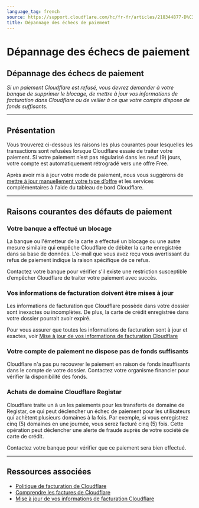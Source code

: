 ```yaml
---
language_tag: french
source: https://support.cloudflare.com/hc/fr-fr/articles/218344877-D%C3%A9pannage-des-%C3%A9checs-de-paiement
title: Dépannage des échecs de paiement
---
```


# Dépannage des échecs de paiement

## Dépannage des échecs de paiement

_Si un paiement Cloudflare est refusé, vous devrez demander à votre banque de supprimer le blocage, de mettre à jour vos informations de facturation dans Cloudflare ou de veiller à ce que votre compte dispose de fonds suffisants._

___

## Présentation

Vous trouverez ci-dessous les raisons les plus courantes pour lesquelles les transactions sont refusées lorsque Cloudflare essaie de traiter votre paiement. Si votre paiement n’est pas régularisé dans les neuf (9) jours, votre compte est automatiquement rétrogradé vers une offre Free. 

Après avoir mis à jour votre mode de paiement, nous vous suggérons de [mettre à jour manuellement votre type d’offre](https://support.cloudflare.com/hc/en-us/articles/360033922371) et les services complémentaires à l'aide du tableau de bord Cloudflare.

___

## Raisons courantes des défauts de paiement

### Votre banque a effectué un blocage

La banque ou l'émetteur de la carte a effectué un blocage ou une autre mesure similaire qui empêche Cloudflare de débiter la carte enregistrée dans sa base de données. L'e-mail que vous avez reçu vous avertissant du refus de paiement indique la raison spécifique de ce refus.

Contactez votre banque pour vérifier s'il existe une restriction susceptible d’empêcher Cloudflare de traiter votre paiement avec succès.

### Vos informations de facturation doivent être mises à jour

Les informations de facturation que Cloudflare possède dans votre dossier sont inexactes ou incomplètes. De plus, la carte de crédit enregistrée dans votre dossier pourrait avoir expiré.

Pour vous assurer que toutes les informations de facturation sont à jour et exactes, voir [Mise à jour de vos informations de facturation Cloudflare](https://support.cloudflare.com/hc/en-us/articles/200170236-How-do-I-update-my-billing-information-)

### Votre compte de paiement ne dispose pas de fonds suffisants

Cloudflare n'a pas pu recouvrer le paiement en raison de fonds insuffisants dans le compte de votre dossier. Contactez votre organisme financier pour vérifier la disponibilité des fonds.

### Achats de domaine Cloudflare Registar

Cloudflare traite un à un les paiements pour les transferts de domaine de Registar, ce qui peut déclencher un échec de paiement pour les utilisateurs qui achètent plusieurs domaines à la fois. Par exemple, si vous enregistrez cinq (5) domaines en une journée, vous serez facturé cinq (5) fois. Cette opération peut déclencher une alerte de fraude auprès de votre société de carte de crédit.

Contactez votre banque pour vérifier que ce paiement sera bien effectué.

___

## Ressources associées

-   [Politique de facturation de Cloudflare](https://support.cloudflare.com/hc/en-us/articles/200170286)
-   [Comprendre les factures de Cloudflare](https://support.cloudflare.com/hc/en-us/articles/205610698)
-   [Mise à jour de vos informations de facturation Cloudflare](https://support.cloudflare.com/hc/en-us/articles/200170236)
